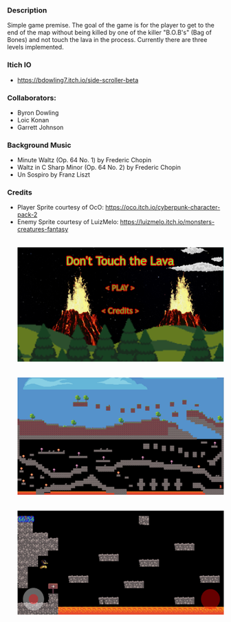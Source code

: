 ### Description
Simple game premise. The goal of the game is for the player to get to the end of the map without being killed by one of the killer "B.O.B's" (Bag of Bones) and not touch the lava in the process. Currently there are three levels implemented.

### Itich IO
- https://bdowling7.itch.io/side-scroller-beta

### Collaborators:

- Byron Dowling
- Loic Konan
- Garrett Johnson


### Background Music

- Minute Waltz (Op. 64 No. 1) by Frederic Chopin
- Waltz in C Sharp Minor (Op. 64 No. 2) by Frederic Chopin
- Un Sospiro by Franz Liszt

### Credits

- Player Sprite courtesy of OcO: https://oco.itch.io/cyberpunk-character-pack-2
- Enemy Sprite courtesy of LuizMelo: https://luizmelo.itch.io/monsters-creatures-fantasy
\
\
\
![image](https://github.com/Byron-Dowling/Mobile-Game-Productions/blob/main/Don't%20Touch%20the%20Lava/Capture.PNG?raw=true)
\
\
\
![image](https://github.com/Byron-Dowling/Mobile-Game-Productions/blob/main/Don't%20Touch%20the%20Lava/level2_SS.png?raw=true)
\
\
\
![image](https://github.com/Byron-Dowling/Mobile-Game-Productions/blob/main/Don't%20Touch%20the%20Lava/level_3_SS.png?raw=true)
